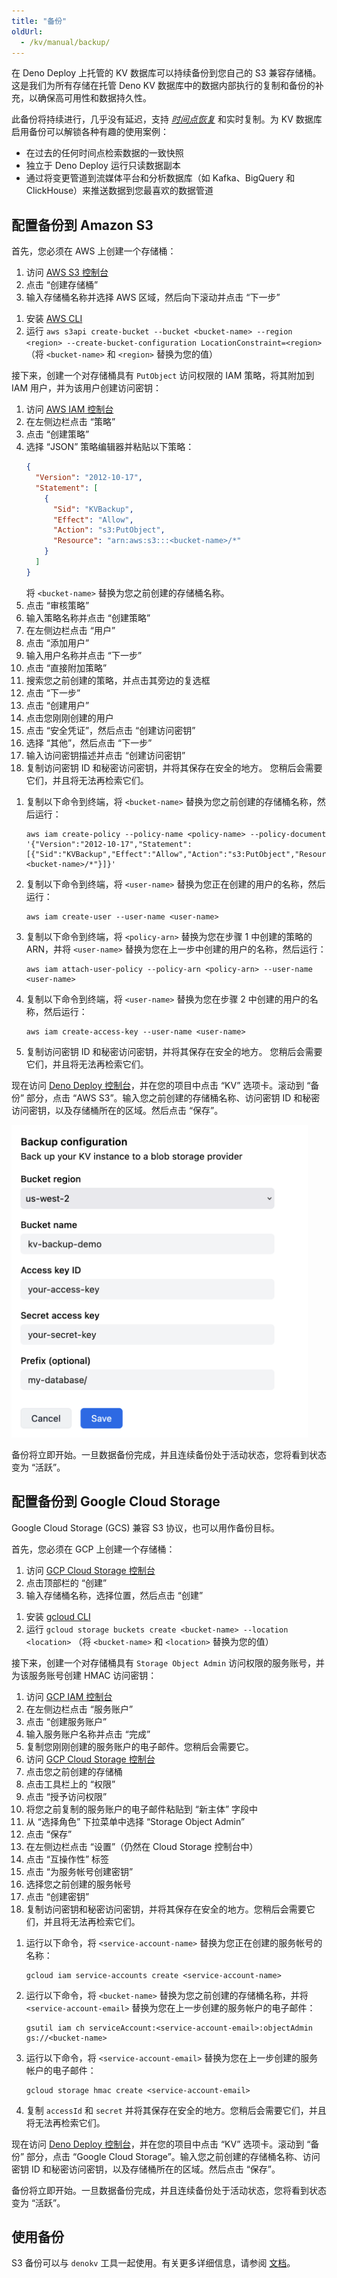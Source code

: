 ```yaml
---
title: "备份"
oldUrl:
  - /kv/manual/backup/
---
```


<deno-admonition></deno-admonition>

在 Deno Deploy 上托管的 KV 数据库可以持续备份到您自己的 S3 兼容存储桶。这是我们为所有存储在托管 Deno KV 数据库中的数据内部执行的复制和备份的补充，以确保高可用性和数据持久性。

此备份将持续进行，几乎没有延迟，支持 _[时间点恢复](https://en.wikipedia.org/wiki/Point-in-time_recovery)_ 和实时复制。为 KV 数据库启用备份可以解锁各种有趣的使用案例：

- 在过去的任何时间点检索数据的一致快照
- 独立于 Deno Deploy 运行只读数据副本
- 通过将变更管道到流媒体平台和分析数据库（如 Kafka、BigQuery 和 ClickHouse）来推送数据到您最喜欢的数据管道

## 配置备份到 Amazon S3

首先，您必须在 AWS 上创建一个存储桶：

<deno-tabs group-id="aws-tool">
<deno-tab value="console" label="AWS 控制台" default>

1. 访问 [AWS S3 控制台](https://s3.console.aws.amazon.com/s3/home)
2. 点击 “创建存储桶”
3. 输入存储桶名称并选择 AWS 区域，然后向下滚动并点击 “下一步”

</deno-tab>
<deno-tab value="cli" label="AWS CLI">

1. 安装 [AWS CLI](https://docs.aws.amazon.com/cli/latest/userguide/getting-started-install.html)
2. 运行
   `aws s3api create-bucket --bucket <bucket-name> --region <region> --create-bucket-configuration LocationConstraint=<region>`
   （将 `<bucket-name>` 和 `<region>` 替换为您的值）

</deno-tab>
</deno-tabs>

接下来，创建一个对存储桶具有 `PutObject` 访问权限的 IAM 策略，将其附加到 IAM 用户，并为该用户创建访问密钥：

<deno-tabs group-id="aws-tool">
<deno-tab value="console" label="AWS 控制台" default>

1. 访问 [AWS IAM 控制台](https://console.aws.amazon.com/iam/home)
2. 在左侧边栏点击 “策略”
3. 点击 “创建策略”
4. 选择 “JSON” 策略编辑器并粘贴以下策略：
   ```json
   {
     "Version": "2012-10-17",
     "Statement": [
       {
         "Sid": "KVBackup",
         "Effect": "Allow",
         "Action": "s3:PutObject",
         "Resource": "arn:aws:s3:::<bucket-name>/*"
       }
     ]
   }
   ```
   将 `<bucket-name>` 替换为您之前创建的存储桶名称。
5. 点击 “审核策略”
6. 输入策略名称并点击 “创建策略”
7. 在左侧边栏点击 “用户”
8. 点击 “添加用户”
9. 输入用户名称并点击 “下一步”
10. 点击 “直接附加策略”
11. 搜索您之前创建的策略，并点击其旁边的复选框
12. 点击 “下一步”
13. 点击 “创建用户”
14. 点击您刚刚创建的用户
15. 点击 “安全凭证”，然后点击 “创建访问密钥”
16. 选择 “其他”，然后点击 “下一步”
17. 输入访问密钥描述并点击 “创建访问密钥”
18. 复制访问密钥 ID 和秘密访问密钥，并将其保存在安全的地方。
    您稍后会需要它们，并且将无法再检索它们。

</deno-tab>
<deno-tab value="cli" label="AWS CLI">

1. 复制以下命令到终端，将 `<bucket-name>` 替换为您之前创建的存储桶名称，然后运行：
   ```
   aws iam create-policy --policy-name <policy-name> --policy-document '{"Version":"2012-10-17","Statement":[{"Sid":"KVBackup","Effect":"Allow","Action":"s3:PutObject","Resource":"arn:aws:s3:::<bucket-name>/*"}]}'
   ```
2. 复制以下命令到终端，将 `<user-name>` 替换为您正在创建的用户的名称，然后运行：
   ```
   aws iam create-user --user-name <user-name>
   ```
3. 复制以下命令到终端，将 `<policy-arn>` 替换为您在步骤 1 中创建的策略的 ARN，并将 `<user-name>` 替换为您在上一步中创建的用户的名称，然后运行：
   ```
   aws iam attach-user-policy --policy-arn <policy-arn> --user-name <user-name>
   ```
4. 复制以下命令到终端，将 `<user-name>` 替换为您在步骤 2 中创建的用户的名称，然后运行：
   ```
   aws iam create-access-key --user-name <user-name>
   ```
5. 复制访问密钥 ID 和秘密访问密钥，并将其保存在安全的地方。
   您稍后会需要它们，并且将无法再检索它们。

</deno-tab>
</deno-tabs>

现在访问 [Deno Deploy 控制台](https://dash.deno.com)，并在您的项目中点击 “KV” 选项卡。滚动到 “备份” 部分，点击 “AWS S3”。输入您之前创建的存储桶名称、访问密钥 ID 和秘密访问密钥，以及存储桶所在的区域。然后点击 “保存”。

<img
  src="./images/backup-add-bucket-to-dash.png"
  alt="将备份添加到仪表板"
  style="height: 500px;"
/>

备份将立即开始。一旦数据备份完成，并且连续备份处于活动状态，您将看到状态变为 “活跃”。

## 配置备份到 Google Cloud Storage

Google Cloud Storage (GCS) 兼容 S3 协议，也可以用作备份目标。

首先，您必须在 GCP 上创建一个存储桶：

<deno-tabs group-id="gcp-tool">
<deno-tab value="console" label="GCP 控制台" default>

1. 访问 [GCP Cloud Storage 控制台](https://console.cloud.google.com/storage/browser)
2. 点击顶部栏的 “创建”
3. 输入存储桶名称，选择位置，然后点击 “创建”

</deno-tab>
<deno-tab value="cli" label="gcloud CLI">

1. 安装 [gcloud CLI](https://cloud.google.com/sdk/docs/install)
2. 运行 `gcloud storage buckets create <bucket-name> --location <location>`
   （将 `<bucket-name>` 和 `<location>` 替换为您的值）

</deno-tab>
</deno-tabs>

接下来，创建一个对存储桶具有 `Storage Object Admin` 访问权限的服务账号，并为该服务账号创建 HMAC 访问密钥：

<deno-tabs group-id="gcp-tool">
<deno-tab value="console" label="GCP 控制台" default>

1. 访问 [GCP IAM 控制台](https://console.cloud.google.com/iam-admin/iam)
2. 在左侧边栏点击 “服务账户”
3. 点击 “创建服务账户”
4. 输入服务账户名称并点击 “完成”
5. 复制您刚刚创建的服务账户的电子邮件。您稍后会需要它。
6. 访问 [GCP Cloud Storage 控制台](https://console.cloud.google.com/storage/browser)
7. 点击您之前创建的存储桶
8. 点击工具栏上的 “权限”
9. 点击 “授予访问权限”
10. 将您之前复制的服务账户的电子邮件粘贴到 “新主体” 字段中
11. 从 “选择角色” 下拉菜单中选择 “Storage Object Admin”
12. 点击 “保存”
13. 在左侧边栏点击 “设置”（仍然在 Cloud Storage 控制台中）
14. 点击 “互操作性” 标签
15. 点击 “为服务帐号创建密钥”
16. 选择您之前创建的服务帐号
17. 点击 “创建密钥”
18. 复制访问密钥和秘密访问密钥，并将其保存在安全的地方。您稍后会需要它们，并且将无法再检索它们。

</deno-tab>
<deno-tab value="cli" label="gcloud CLI">

1. 运行以下命令，将 `<service-account-name>` 替换为您正在创建的服务帐号的名称：
   ```
   gcloud iam service-accounts create <service-account-name>
   ```
2. 运行以下命令，将 `<bucket-name>` 替换为您之前创建的存储桶名称，并将 `<service-account-email>` 替换为您在上一步创建的服务帐户的电子邮件：
   ```
   gsutil iam ch serviceAccount:<service-account-email>:objectAdmin gs://<bucket-name>
   ```
3. 运行以下命令，将 `<service-account-email>` 替换为您在上一步创建的服务帐户的电子邮件：
   ```
   gcloud storage hmac create <service-account-email>
   ```
4. 复制 `accessId` 和 `secret` 并将其保存在安全的地方。您稍后会需要它们，并且将无法再检索它们。

</deno-tab>
</deno-tabs>

现在访问 [Deno Deploy 控制台](https://dash.deno.com)，并在您的项目中点击 “KV” 选项卡。滚动到 “备份” 部分，点击 “Google Cloud Storage”。输入您之前创建的存储桶名称、访问密钥 ID 和秘密访问密钥，以及存储桶所在的区域。然后点击 “保存”。

备份将立即开始。一旦数据备份完成，并且连续备份处于活动状态，您将看到状态变为 “活跃”。

## 使用备份

S3 备份可以与 `denokv` 工具一起使用。有关更多详细信息，请参阅 [文档](https://github.com/denoland/denokv)。